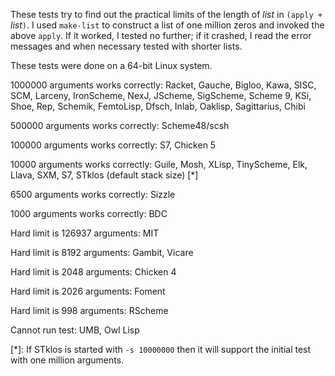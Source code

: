 These tests try to find out the practical limits of the length of *list* in `(apply + `*list*`)`.  I used `make-list` to construct a list of one million zeros and invoked the above `apply`.  If it worked, I tested no further; if it crashed, I read the error messages and when necessary tested with shorter lists.

These tests were done on a 64-bit Linux system.

1000000 arguments works correctly:  Racket, Gauche, Bigloo, Kawa, SISC, SCM, Larceny, IronScheme, NexJ, JScheme, SigScheme, Scheme 9, KSi, Shoe, Rep, Schemik, FemtoLisp, Dfsch, Inlab, Oaklisp, Sagittarius, Chibi

500000 arguments works correctly: Scheme48/scsh

100000 arguments works correctly: S7, Chicken 5

10000 arguments works correctly: Guile, Mosh, XLisp, TinyScheme, Elk, Llava, SXM, S7, STklos (default stack size) [*]

6500 arguments works correctly: Sizzle

1000 arguments works correctly: BDC

Hard limit is 126937 arguments: MIT

Hard limit is 8192 arguments: Gambit, Vicare

Hard limit is 2048 arguments: Chicken 4 

Hard limit is 2026 arguments: Foment

Hard limit is 998 arguments: RScheme

Cannot run test: UMB, Owl Lisp

[*]: If STklos is started with `-s 10000000` then it will support the initial test with one million arguments.
